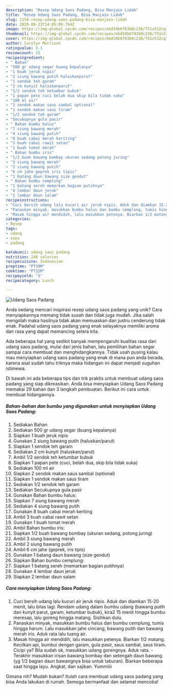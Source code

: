 ```yaml
---
description: "Resep Udang Saos Padang, Bisa Manjain Lidah"
title: "Resep Udang Saos Padang, Bisa Manjain Lidah"
slug: 1158-resep-udang-saos-padang-bisa-manjain-lidah
date: 2020-09-23T14:05:09.764Z
image: https://img-global.cpcdn.com/recipes/ebd34b6f83b8c236/751x532cq70/udang-saos-padang-foto-resep-utama.jpg
thumbnail: https://img-global.cpcdn.com/recipes/ebd34b6f83b8c236/751x532cq70/udang-saos-padang-foto-resep-utama.jpg
cover: https://img-global.cpcdn.com/recipes/ebd34b6f83b8c236/751x532cq70/udang-saos-padang-foto-resep-utama.jpg
author: Carolyn Morrison
ratingvalue: 3.1
reviewcount: 15
recipeingredient:
- " Bahan"
- "500 gr udang segar buang kepalanya"
- "1 buah jeruk nipis"
- "2 siung bawang putih haluskanparut"
- "1 sendok teh garam"
- "2 cm kunyit haluskanparut"
- "1/2 sendok teh ketumbar bubuk"
- "1 papan pete cuci belah dua skip bila tidak suka"
- "100 ml air"
- "2 sendok makan saus sambal optional"
- "1 sendok makan saus tiram"
- "1/2 sendok teh garam"
- "Secukupnya gula pasir"
- " Bahan bumbu halus"
- "7 siung bawang merah"
- "4 siung bawang putih"
- "8 buah cabai merah keriting"
- "3 buah cabai rawit setan"
- "1 buah tomat merah"
- " Bahan bumbu iris"
- "1/2 buah bawang bombay ukuran sedang potong juring"
- "3 siung bawang merah"
- "2 siung bawang putih"
- "6 cm jahe geprek iris tipis"
- "1 batang daun bawang size gendut"
- " Bahan bumbu cemplung"
- "1 batang sereh memarkan bagian putihnya"
- "4 lembar daun jeruk"
- "2 lembar daun salam"
recipeinstructions:
- "Cuci bersih udang lalu kucuri air jeruk nipis. Aduk dan diamkan 15-20 menit, lalu bilas lagi. Rendam udang dalam bumbu udang (bawang putih dan kunyit parut, garam, ketumbar bubuk), kira2 15 menit hingga bumbu meresap, lalu goreng hingga matang. Sisihkan dulu."
- "Panaskan minyak, masukkan bumbu halus dan bumbu cemplung, tumis hingga harum. Lalu masukkan jahe cincang, bawang putih dan bawang merah iris. Aduk rata lalu tuang air."
- "Masak hingga air mendidih, lalu masukkan petenya. Biarkan 1/2 matang. Kecilkan api, bumbui dengan garam, gula pasir, saus sambal, saus tiram. Cicipi ya? Bila sudah ok, masukkan udang gorengnya. Aduk rata.  Terakhir masukkan irisan bawang bombay dan setengah daun bawang (yg 1/2 bagian daun bawangnya bisa untuk taburan). Biarkan beberapa saat hingga layu. Angkat, dan sajikan. Yummiiii"
categories:
- Resep
tags:
- udang
- saos
- padang

katakunci: udang saos padang 
nutrition: 248 calories
recipecuisine: Indonesian
preptime: "PT39M"
cooktime: "PT32M"
recipeyield: "3"
recipecategory: Lunch

---
```



![Udang Saos Padang](https://img-global.cpcdn.com/recipes/ebd34b6f83b8c236/751x532cq70/udang-saos-padang-foto-resep-utama.jpg)

Anda sedang mencari inspirasi resep udang saos padang yang unik? Cara menyiapkannya memang tidak susah dan tidak juga mudah. Jika salah mengolah maka hasilnya tidak akan memuaskan dan justru cenderung tidak enak. Padahal udang saos padang yang enak selayaknya memiliki aroma dan rasa yang dapat memancing selera kita.



Ada beberapa hal yang sedikit banyak mempengaruhi kualitas rasa dari udang saos padang, mulai dari jenis bahan, lalu pemilihan bahan segar sampai cara membuat dan menghidangkannya. Tidak usah pusing kalau mau menyiapkan udang saos padang yang enak di mana pun anda berada, karena asal sudah tahu triknya maka hidangan ini dapat menjadi suguhan istimewa.


Di bawah ini ada beberapa tips dan trik praktis untuk membuat udang saos padang yang siap dikreasikan. Anda bisa menyiapkan Udang Saos Padang memakai 29 bahan dan 3 langkah pembuatan. Berikut ini cara untuk membuat hidangannya.

<!--inarticleads1-->

##### Bahan-bahan dan bumbu yang digunakan untuk menyiapkan Udang Saos Padang:

1. Sediakan  Bahan
1. Sediakan 500 gr udang segar (buang kepalanya)
1. Siapkan 1 buah jeruk nipis
1. Gunakan 2 siung bawang putih (haluskan/parut)
1. Siapkan 1 sendok teh garam
1. Sediakan 2 cm kunyit (haluskan/parut)
1. Ambil 1/2 sendok teh ketumbar bubuk
1. Siapkan 1 papan pete (cuci, belah dua, skip bila tidak suka)
1. Sediakan 100 ml air
1. Siapkan 2 sendok makan saus sambal (optional)
1. Siapkan 1 sendok makan saus tiram
1. Sediakan 1/2 sendok teh garam
1. Sediakan Secukupnya gula pasir
1. Gunakan  Bahan bumbu halus:
1. Siapkan 7 siung bawang merah
1. Sediakan 4 siung bawang putih
1. Gunakan 8 buah cabai merah keriting
1. Ambil 3 buah cabai rawit setan
1. Gunakan 1 buah tomat merah
1. Ambil  Bahan bumbu iris:
1. Siapkan 1/2 buah bawang bombay (ukuran sedang, potong juring)
1. Ambil 3 siung bawang merah
1. Ambil 2 siung bawang putih
1. Ambil 6 cm jahe (geprek, iris tipis)
1. Gunakan 1 batang daun bawang (size gendut)
1. Siapkan  Bahan bumbu cemplung:
1. Siapkan 1 batang sereh (memarkan bagian putihnya)
1. Gunakan 4 lembar daun jeruk
1. Siapkan 2 lembar daun salam




<!--inarticleads2-->

##### Cara menyiapkan Udang Saos Padang:

1. Cuci bersih udang lalu kucuri air jeruk nipis. Aduk dan diamkan 15-20 menit, lalu bilas lagi. Rendam udang dalam bumbu udang (bawang putih dan kunyit parut, garam, ketumbar bubuk), kira2 15 menit hingga bumbu meresap, lalu goreng hingga matang. Sisihkan dulu.
1. Panaskan minyak, masukkan bumbu halus dan bumbu cemplung, tumis hingga harum. Lalu masukkan jahe cincang, bawang putih dan bawang merah iris. Aduk rata lalu tuang air.
1. Masak hingga air mendidih, lalu masukkan petenya. Biarkan 1/2 matang. Kecilkan api, bumbui dengan garam, gula pasir, saus sambal, saus tiram. Cicipi ya? Bila sudah ok, masukkan udang gorengnya. Aduk rata.  - Terakhir masukkan irisan bawang bombay dan setengah daun bawang (yg 1/2 bagian daun bawangnya bisa untuk taburan). Biarkan beberapa saat hingga layu. Angkat, dan sajikan. Yummiiii




Gimana nih? Mudah bukan? Itulah cara membuat udang saos padang yang bisa Anda lakukan di rumah. Semoga bermanfaat dan selamat mencoba!
